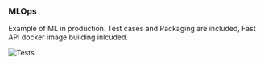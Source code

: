 ### MLOps

Example of ML in production. Test cases and Packaging are included, Fast API docker image building inlcuded.


![Tests](https://github.com/Rami-RK/MLOps/actions/workflows/python-package.yml/badge.svg)
